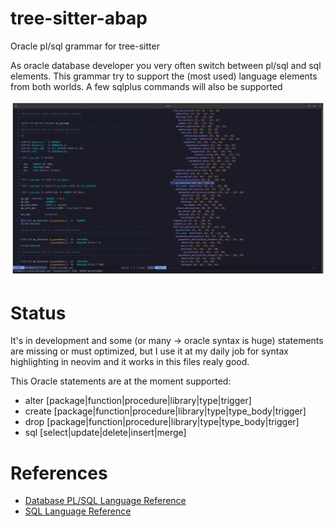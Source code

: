 # tree-sitter-abap
Oracle pl/sql grammar for tree-sitter

As oracle database developer you very often switch between pl/sql and sql elements. This grammar try to support the (most used) language elements from both worlds.
A few sqlplus commands will also be supported


![screenshot nvim syntax highlighting](./img/screenshot_pks.png)


# Status
It's in development and some (or many -> oracle syntax is huge) statements are missing or must optimized, but I use it at my daily job for syntax highlighting in neovim and it works in this files realy good.

This Oracle statements are at the moment supported:
- alter [package|function|procedure|library|type|trigger]
- create [package|function|procedure|library|type|type_body|trigger]
- drop [package|function|procedure|library|type|type_body|trigger]
- sql [select|update|delete|insert|merge]


# References
* [Database PL/SQL Language Reference](https://docs.oracle.com/en/database/oracle/oracle-database/21/lnpls/index.html)
* [SQL Language Reference](https://docs.oracle.com/en/database/oracle/oracle-database/21/lnpls/index.html)
